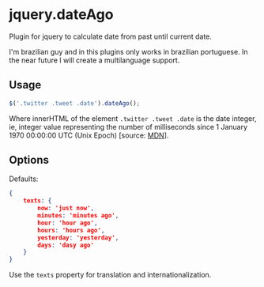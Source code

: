 jquery.dateAgo
=======

Plugin for jquery to calculate date from past until current date.

I'm brazilian guy and in this plugins only works in brazilian portuguese. In the near future I will create a multilanguage support.

Usage
-----

````javascript
$('.twitter .tweet .date').dateAgo();
````

Where innerHTML of the element ```.twitter .tweet .date``` is the date integer, ie, integer value representing the number of milliseconds since 1 January 1970 00:00:00 UTC (Unix Epoch) [source: [MDN](https://developer.mozilla.org/en-US/docs/JavaScript/Reference/Global_Objects/Date#Parameters)].

Options
-------

Defaults:

````json
{
    texts: {
        now: 'just now',
        minutes: 'minutes ago',
        hour: 'hour ago',
        hours: 'hours ago',
        yesterday: 'yesterday',
        days: 'dasy ago'
    }
}
````

Use the ````texts```` property for translation and internationalization.